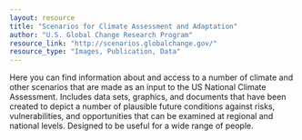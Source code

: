 ```yaml
---
layout: resource
title: "Scenarios for Climate Assessment and Adaptation"
author: "U.S. Global Change Research Program"
resource_link: "http://scenarios.globalchange.gov/"
resource_type: "Images, Publication, Data"
---
```


Here you can find information about and access to a number of climate and other scenarios that are made as an input to the US National Climate Assessment. Includes data sets, graphics, and documents that have been created to depict a number of plausible future conditions against risks, vulnerabilities, and opportunities that can be examined at regional and national levels. Designed to be useful for a wide range of people. 